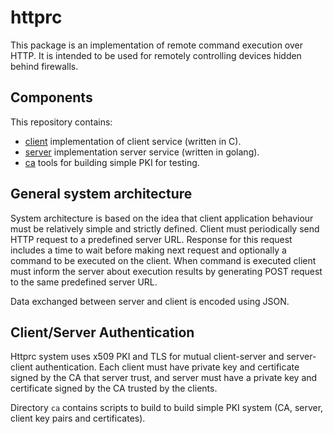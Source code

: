 httprc
======

This package is an implementation of remote command execution over HTTP. It is
intended to be used for remotely controlling devices hidden behind firewalls.

Components
----------

This repository contains:

- [client](client/) implementation of client service (written in C).
- [server](server/) implementation server service (written in golang).
- [ca](ca/) tools for building simple PKI for testing.

General system architecture
---------------------------

System architecture is based on the idea that client application behaviour must
be relatively simple and strictly defined. Client must periodically send HTTP
request to a predefined server URL. Response for this request includes a time to
wait before making next request and optionally a command to be executed on the
client. When command is executed client must inform the server about execution
results by generating POST request to the same predefined server URL.

Data exchanged between server and client is encoded using JSON.

Client/Server Authentication
----------------------------

Httprc system uses x509 PKI and TLS for mutual client-server and server-client
authentication. Each client must have private key and certificate signed by the
CA that server trust, and server must have a private key and certificate signed
by the CA trusted by the clients.

Directory `ca` contains scripts to build to build simple PKI system (CA, server,
client key pairs and certificates).

